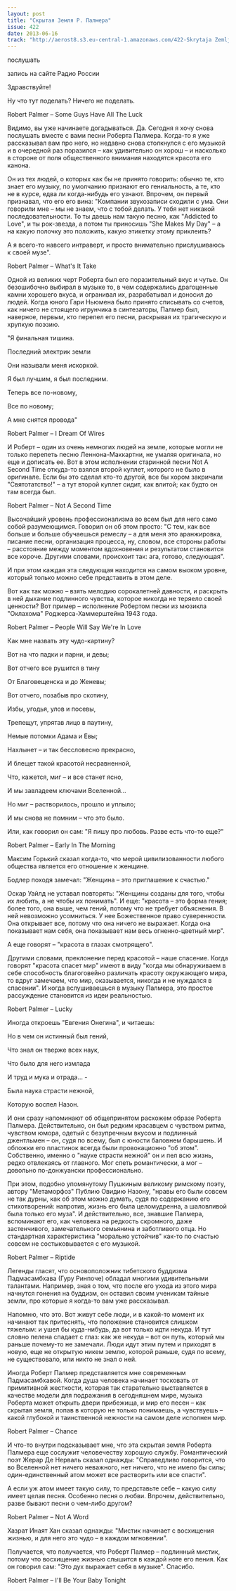```yaml
---
layout: post
title: "Скрытая Земля Р. Палмера"
issue: 422
date: 2013-06-16
track: "http://aerost8.s3.eu-central-1.amazonaws.com/422-Skrytaja Zemlja R. Palmera.mp3"
---
```


послушать

запись на сайте Радио России

Здравствуйте!

Ну что тут поделать? Ничего не поделать.

Robert Palmer – Some Guys Have All The Luck

Видимо, вы уже начинаете догадываться. Да. Сегодня я хочу снова послушать вместе с вами песни Роберта Палмера. Когда-то я уже рассказывал вам про него, но недавно снова столкнулся с его музыкой и в очередной раз поразился – как удивительно он хорош – и насколько в стороне от поля общественного внимания находятся красота его канона.

Он из тех людей, о которых как бы не принято говорить: обычно те, кто знает его музыку, по умолчанию признают его гениальность, а те, кто не в курсе, едва ли когда-нибудь его узнают. Впрочем, он первый признавал, что его его вина: "Компании звукозаписи сходили с ума. Они говорили мне – мы не знаем, что с тобой делать. У тебя нет никакой последовательности. То ты даешь нам такую песню, как "Addicted to Love", и ты рок-звезда, а потом ты приносишь "She Makes My Day" – а на какую полочку это положить, какую этикетку этому приклеить?

А я всего-то навсего интраверт, и просто внимательно прислушиваюсь к своей музе".

Robert Palmer – What's It Take

Одной из великих черт Роберта был его поразительный вкус и чутье. Он безошибочно выбирал в музыке то, в чем содержались драгоценные камни хорошего вкуса, и огранивал их, разрабатывал и доносил до людей. Когда юного Гари Ньюмена было принято списывать со счетов, как ничего не стоящего игрунчика в синтезаторы, Палмер был, наверное, первым, кто перепел его песни, раскрывая их трагическую и хрупкую поэзию.

"Я финальная тишина.

Последний электрик земли

Они называли меня искоркой.

Я был лучшим, я был последним.

Теперь все по-новому,

Все по новому;

А мне снятся провода"

Robert Palmer – I Dream Of Wires

И Роберт – один из очень немногих людей на земле, которые могли не только перепеть песню Леннона-Маккартни, не умаляя оригинала, но еще и дописать ее. Вот в этом исполнении старинной песни Not A Second Time откуда-то взялся второй куплет, которого не было в оригинале. Если бы это сделал кто-то другой, все бы хором закричали "Святотатство!" – а тут второй куплет сидит, как влитой; как будто он там всегда был.

Robert Palmer – Not A Second Time

Высочайший уровень профессионализма во всем был для него само собой разумеющимся. Говорил он об этом просто: "С тем, как все больше и больше обучаешься ремеслу – а для меня это аранжировка, писание песни, организация процесса, ну, словом, все стороны работы – расстояние между моментом вдохновения и результатом становится все короче. Другими словами, происхоит так: ага, готово, следующая".

И при этом каждая эта следующая находится на самом выоком уровне, который только можно себе представить в этом деле.

Вот как так можно – взять мелодию сорокалетней давности, и раскрыть в ней дыхание подлинного чувства, которое никогда не теряело своей ценности? Вот пример – исполнение Робертом песни из мюзикла "Оклахома" Роджерса-Хаммерштейна 1943 года.

Robert Palmer – People Will Say We're In Love

Как мне назвать эту чудо-картину?

Вот на что падки и парни, и девы;

Вот отчего все рушится в тину

От Благовещенска и до Женевы;

Вот отчего, позабыв про скотину,

Избы, угодья, улов и посевы,

Трепещут, упрятав лицо в паутину,

Немые потомки Адама и Евы;

Нахлынет – и так бессловесно прекрасно,

И блещет такой красотой несравненной,

Что, кажется, миг – и все станет ясно,

И мы завладеем ключами Вселенной...

Но миг – растворилось, прошло и уплыло;

И мы снова не помним – что это было.

Или, как говорил он сам: "Я пишу про любовь. Разве есть что-то еще?"

Robert Palmer – Early In The Morning

Максим Горький сказал когда-то, что мерой цивилизованности любого общества является его отношение к женщине.

Бодлер походя замечал: "Женщина – это приглашение к счастью."

Оскар Уайлд не уставал повторять: "Женщины созданы для того, чтобы их любить, а не чтобы их понимать". И еще: "красота – это форма гения; более того, она выше, чем гений, потому что не требует объяснения. В ней невозможно усомниться. У нее Божественное право суверенности. Она открывает все, потому что она ничего не выражает. Когда она показывает нам себя, она показывает нам весь огненно-цветный мир".

А еще говорят – "красота в глазах смотрящего".

Другими словами, преклонение перед красотой – наше спасение. Когда говорят "красота спасет мир" имеют в виду "когда мы обнаруживаем в себе способность благоговейно различать красоту окружающего мира, то вдруг замечаем, что мир, оказывается, никогда и не нуждался в спасении". И когда вслушиваешься в музыку Палмера, это простое рассуждение становится из идеи реальностью.

Robert Palmer – Lucky

Иногда откроешь "Евгения Онегина", и читаешь:

Но в чем он истинный был гений,

Что знал он тверже всех наук,

Что было для него измлада

И труд и мука и отрада... -

Была наука страсти нежной,

Которую воспел Назон.

И они сразу напоминают об общепринятом расхожем образе Роберта Палмера. Действительно, он был редким красавцем с чувством ритма, чувством юмора, одетый с безупречным вкусом и подлинный джентльмен – он, судя по всему, был с юности баловнем барышень. И обложки его пластинок всегда были провокационно "об этом". Собственно, именно о "науке страсти нежной" он и пел всю жизнь, редко отвлекаясь от главного. Мог спеть романтически, а мог – довольно по-донжуански профессионально.

При этом, подобно упомянутому Пушкиным великому римскому поэту, автору "Метаморфоз" Публию Овидию Назону, "нравы его были совсем не так дурны, как об этом можно думать, судя по содержанию его стихотворений: напротив, жизнь его была целомудренна, а шаловливой была только его муза". И действительно, все, знавшие Палмера, вспоминают его, как человека на редкость скромного, даже застенчивого, замечательного семьянина и заботливого отца. Но стандартная характеристика "морально устойчив" как-то по счастью совсем не состыковывается с его музыкой.

Robert Palmer – Riptide

Легенды гласят, что основоположник тибетского буддизма Падмасамбхава (Гуру Ринпоче) обладал многими удивительными талантами. Например, зная о том, что после его ухода из этого мира начнутся гонения на буддизм, он оставил своим ученикам тайные земли, про которые я когда-то вам уже рассказывал.

Напомню, что это. Вот живут себе люди, и в какой-то момент их начинают так притеснять, что положение становится слишком тяжелым: и ушел бы куда-нибудь, да вот только идти некуда. И тут словно пелена спадает с глаз: как же некуда – вот он путь, который мы раньше почему-то не замечали. Люди идут этим путем и приходят в новую, еще не открытую никем землю, которой раньше, судя по всему, не существовало, или никто не знал о ней.

Иногда Роберт Палмер представляется мне современным Падмасамбхавой. Когда душа человека начинает тосковать от примитивной жесткости, которая так старательно выставляется в качестве модели для подражания в сегодняшнем мире, музыка Роберта может открыть двери прибежища, и мир его песен – как скрытая земля, попав в которую не только понимаешь, а чувствуешь – какой глубокой и таинственной нежности на самом деле исполнен мир.

Robert Palmer – Chance

И что-то внутри подсказывает мне, что эта скрытая земля Роберта Палмера еще сослужит человечеству хорошую службу. Романтический поэт Жерар Де Нерваль сказал однажды: "Справедливо говорится, что во Вселенной нет ничего неважного, нет ничего, что не имело бы силы; один-единственный атом может все растворить или все спасти".

А если уж атом имеет такую силу, то представьте себе – какую силу имеет целая песня. Особенно песня о любви. Впрочем, действительно, разве бывают песни о чем-либо другом?

Robert Palmer – Not A Word

Хазрат Инаят Хан сказал однажды: "Мистик начинает с восхищения жизнью, и для него это чудо – в каждом мгновении".

Получается, что получается, что Роберт Палмер – подлинный мистик, потому что восхищение жизнью слышится в каждой ноте его пения. Как он говорил сам: "Это дух выражает себя в музыке". Спасибо.

Robert Palmer – I'll Be Your Baby Tonight
